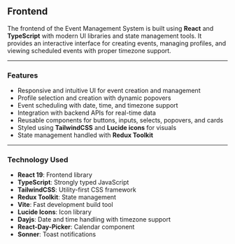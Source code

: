 ## Frontend

The frontend of the Event Management System is built using **React** and **TypeScript** with modern UI libraries and state management tools. It provides an interactive interface for creating events, managing profiles, and viewing scheduled events with proper timezone support.

---
### Features

- Responsive and intuitive UI for event creation and management
- Profile selection and creation with dynamic popovers
- Event scheduling with date, time, and timezone support
- Integration with backend APIs for real-time data
- Reusable components for buttons, inputs, selects, popovers, and cards
- Styled using **TailwindCSS** and **Lucide icons** for visuals
- State management handled with **Redux Toolkit**

---
### Technology Used

- **React 19**: Frontend library
- **TypeScript**: Strongly typed JavaScript
- **TailwindCSS**: Utility-first CSS framework
- **Redux Toolkit**: State management
- **Vite**: Fast development build tool
- **Lucide Icons**: Icon library
- **Dayjs**: Date and time handling with timezone support
- **React-Day-Picker**: Calendar component
- **Sonner**: Toast notifications

